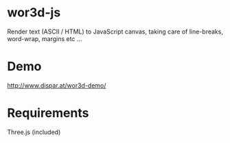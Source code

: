 wor3d-js
========

Render text (ASCII / HTML) to JavaScript canvas, taking care of line-breaks, word-wrap, margins etc ...

Demo
========

http://www.dispar.at/wor3d-demo/

Requirements
========

Three.js (included)


